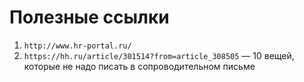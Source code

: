 # Полезные ссылки

1. `http://www.hr-portal.ru/`
1. `https://hh.ru/article/301514?from=article_308505` — 10 вещей, которые не надо писать в сопроводительном письме
